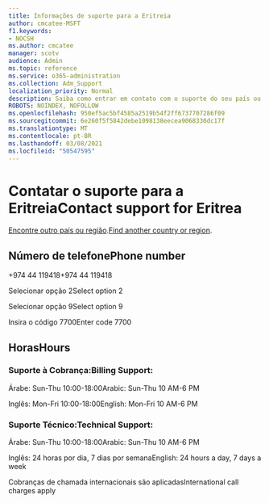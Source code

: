 ```yaml
---
title: Informações de suporte para a Eritreia
author: cmcatee-MSFT
f1.keywords:
- NOCSH
ms.author: cmcatee
manager: scotv
audience: Admin
ms.topic: reference
ms.service: o365-administration
ms.collection: Adm_Support
localization_priority: Normal
description: Saiba como entrar em contato com o suporte do seu país ou região.
ROBOTS: NOINDEX, NOFOLLOW
ms.openlocfilehash: 950ef5ac5bf4585a2519b54f2ff6737707286f09
ms.sourcegitcommit: 6e260f5f5842debe1098138eecea9068330dc17f
ms.translationtype: MT
ms.contentlocale: pt-BR
ms.lasthandoff: 03/08/2021
ms.locfileid: "50547595"
---
```

# <a name="contact-support-for-eritrea"></a><span data-ttu-id="60ff3-103">Contatar o suporte para a Eritreia</span><span class="sxs-lookup"><span data-stu-id="60ff3-103">Contact support for Eritrea</span></span>

<span data-ttu-id="60ff3-104">[Encontre outro país ou região](../contact-support-for-business-products.md).</span><span class="sxs-lookup"><span data-stu-id="60ff3-104">[Find another country or region](../contact-support-for-business-products.md).</span></span>

## <a name="phone-number"></a><span data-ttu-id="60ff3-105">Número de telefone</span><span class="sxs-lookup"><span data-stu-id="60ff3-105">Phone number</span></span>
<span data-ttu-id="60ff3-106">+974 44 119418</span><span class="sxs-lookup"><span data-stu-id="60ff3-106">+974 44 119418</span></span>

<span data-ttu-id="60ff3-107">Selecionar opção 2</span><span class="sxs-lookup"><span data-stu-id="60ff3-107">Select option 2</span></span>

<span data-ttu-id="60ff3-108">Selecionar opção 9</span><span class="sxs-lookup"><span data-stu-id="60ff3-108">Select option 9</span></span>

<span data-ttu-id="60ff3-109">Insira o código 7700</span><span class="sxs-lookup"><span data-stu-id="60ff3-109">Enter code 7700</span></span>

## <a name="hours"></a><span data-ttu-id="60ff3-110">Horas</span><span class="sxs-lookup"><span data-stu-id="60ff3-110">Hours</span></span>
### <a name="billing-support"></a><span data-ttu-id="60ff3-111">Suporte à Cobrança:</span><span class="sxs-lookup"><span data-stu-id="60ff3-111">Billing Support:</span></span>

<span data-ttu-id="60ff3-112">Árabe: Sun-Thu 10:00-18:00</span><span class="sxs-lookup"><span data-stu-id="60ff3-112">Arabic: Sun-Thu 10 AM-6 PM</span></span>

<span data-ttu-id="60ff3-113">Inglês: Mon-Fri 10:00-18:00</span><span class="sxs-lookup"><span data-stu-id="60ff3-113">English: Mon-Fri 10 AM-6 PM</span></span>

### <a name="technical-support"></a><span data-ttu-id="60ff3-114">Suporte Técnico:</span><span class="sxs-lookup"><span data-stu-id="60ff3-114">Technical Support:</span></span>

<span data-ttu-id="60ff3-115">Árabe: Sun-Thu 10:00-18:00</span><span class="sxs-lookup"><span data-stu-id="60ff3-115">Arabic: Sun-Thu 10 AM-6 PM</span></span>

<span data-ttu-id="60ff3-116">Inglês: 24 horas por dia, 7 dias por semana</span><span class="sxs-lookup"><span data-stu-id="60ff3-116">English: 24 hours a day, 7 days a week</span></span>

<span data-ttu-id="60ff3-117">Cobranças de chamada internacionais são aplicadas</span><span class="sxs-lookup"><span data-stu-id="60ff3-117">International call charges apply</span></span>
